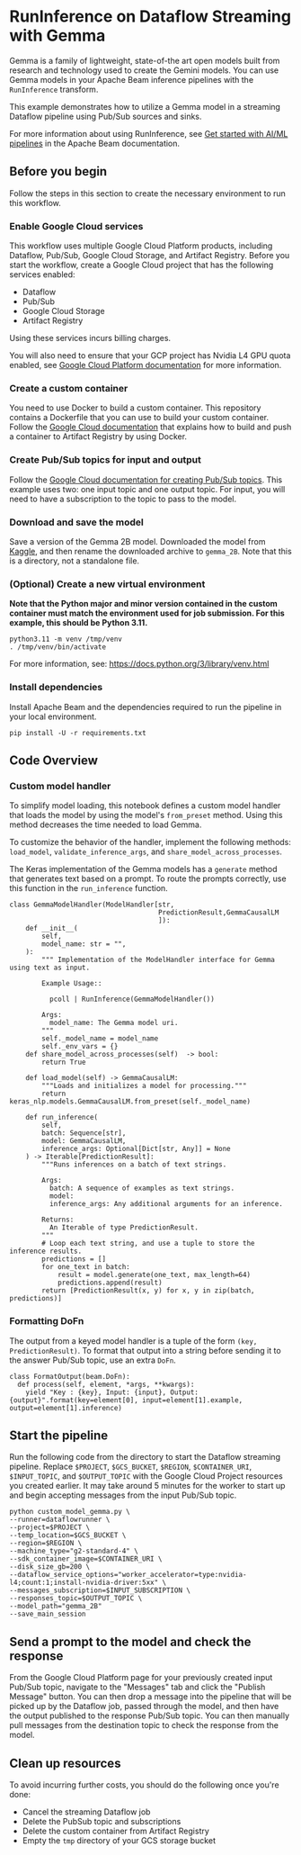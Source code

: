 # RunInference on Dataflow Streaming with Gemma

Gemma is a family of lightweight, state-of-the art open models built from research and technology used to create the Gemini models.
You can use Gemma models in your Apache Beam inference pipelines with the `RunInference` transform.

This example demonstrates how to utilize a Gemma model in a streaming Dataflow pipeline using Pub/Sub sources and sinks.

For more information about using RunInference, see [Get started with AI/ML pipelines](https://beam.apache.org/documentation/ml/overview/) in the Apache Beam documentation.

## Before you begin

Follow the steps in this section to create the necessary environment to run this workflow.

### Enable Google Cloud services

This workflow uses multiple Google Cloud Platform products, including Dataflow, Pub/Sub, Google Cloud Storage, and Artifact Registry. Before you start the workflow, create a Google Cloud project that has the following services enabled:

* Dataflow
* Pub/Sub
* Google Cloud Storage
* Artifact Registry

Using these services incurs billing charges.

You will also need to ensure that your GCP project has Nvidia L4 GPU quota enabled, see [Google Cloud Platform documentation](https://cloud.google.com/compute/resource-usage#gpu_quota) for more information.

### Create a custom container

You need to use Docker to build a custom container. This repository contains a Dockerfile that you can use to build your custom container. Follow the [Google Cloud documentation](https://cloud.google.com/dataflow/docs/guides/build-container-image#build_and_push_the_image) that explains how to build and push a container to Artifact Registry by using Docker.

### Create Pub/Sub topics for input and output

Follow the [Google Cloud documentation for creating Pub/Sub topics](https://cloud.google.com/pubsub/docs/create-topic#pubsub_create_topic-Console). This example uses two: one input topic and one output topic. For input, you will need to have a subscription to the topic to pass to the model. 

### Download and save the model

Save a version of the Gemma 2B model. Downloaded the model from [Kaggle](https://www.kaggle.com/models/keras/gemma/frameworks/keras/variations/gemma_2b_en), and then rename the downloaded archive to `gemma_2B`. Note that this is a directory, not a standalone file. 

### (Optional) Create a new virtual environment

 **Note that the Python major and minor version contained in the custom container must match the environment used for job submission. For this example, this should be Python 3.11.**

```
python3.11 -m venv /tmp/venv
. /tmp/venv/bin/activate
```

For more information, see: https://docs.python.org/3/library/venv.html

### Install dependencies

Install Apache Beam and the dependencies required to run the pipeline in your local environment. 

```
pip install -U -r requirements.txt
```

## Code Overview

### Custom model handler

To simplify model loading, this notebook defines a custom model handler that loads the model by using the model's `from_preset` method. Using this method decreases the time needed to load Gemma.

To customize the behavior of the handler, implement the following methods: `load_model`, `validate_inference_args`, and `share_model_across_processes`.

The Keras implementation of the Gemma models has a `generate` method
that generates text based on a prompt. To route the prompts correctly, use this function in the `run_inference` function.

```
class GemmaModelHandler(ModelHandler[str,
                                     PredictionResult,GemmaCausalLM
                                     ]):
    def __init__(
        self,
        model_name: str = "",
    ):
        """ Implementation of the ModelHandler interface for Gemma using text as input.

        Example Usage::

          pcoll | RunInference(GemmaModelHandler())

        Args:
          model_name: The Gemma model uri.
        """
        self._model_name = model_name
        self._env_vars = {}
    def share_model_across_processes(self)  -> bool:
        return True

    def load_model(self) -> GemmaCausalLM:
        """Loads and initializes a model for processing."""
        return keras_nlp.models.GemmaCausalLM.from_preset(self._model_name)

    def run_inference(
        self,
        batch: Sequence[str],
        model: GemmaCausalLM,
        inference_args: Optional[Dict[str, Any]] = None
    ) -> Iterable[PredictionResult]:
        """Runs inferences on a batch of text strings.

        Args:
          batch: A sequence of examples as text strings.
          model:
          inference_args: Any additional arguments for an inference.

        Returns:
          An Iterable of type PredictionResult.
        """
        # Loop each text string, and use a tuple to store the inference results.
        predictions = []
        for one_text in batch:
            result = model.generate(one_text, max_length=64)
            predictions.append(result)
        return [PredictionResult(x, y) for x, y in zip(batch, predictions)]
```

### Formatting DoFn

The output from a keyed model handler is a tuple of the form `(key, PredictionResult)`. To format that output into a string before sending it to the answer Pub/Sub topic, use an extra `DoFn`.

```
class FormatOutput(beam.DoFn):
  def process(self, element, *args, **kwargs):
    yield "Key : {key}, Input: {input}, Output: {output}".format(key=element[0], input=element[1].example, output=element[1].inference)
```

## Start the pipeline
Run the following code from the directory to start the Dataflow streaming pipeline. Replace `$PROJECT`, `$GCS_BUCKET`, `$REGION`, `$CONTAINER_URI`, `$INPUT_TOPIC`, and `$OUTPUT_TOPIC` with the Google Cloud Project resources you created earlier. It may take around 5 minutes for the worker to start up and begin accepting messages from the input Pub/Sub topic. 

```
python custom_model_gemma.py \
--runner=dataflowrunner \
--project=$PROJECT \
--temp_location=$GCS_BUCKET \
--region=$REGION \
--machine_type="g2-standard-4" \
--sdk_container_image=$CONTAINER_URI \ 
--disk_size_gb=200 \
--dataflow_service_options="worker_accelerator=type:nvidia-l4;count:1;install-nvidia-driver:5xx" \
--messages_subscription=$INPUT_SUBSCRIPTION \
--responses_topic=$OUTPUT_TOPIC \
--model_path="gemma_2B"
--save_main_session
```

## Send a prompt to the model and check the response

From the Google Cloud Platform page for your previously created input Pub/Sub topic, navigate to the "Messages" tab and click the "Publish Message" button. You can then drop a message into the pipeline that will be picked up by the Dataflow job, passed through the model, and then have the output published to the response Pub/Sub topic. You can then manually pull messages from the destination topic to check the response from the model.

## Clean up resources

To avoid incurring further costs, you should do the following once you're done:


*   Cancel the streaming Dataflow job
*   Delete the PubSub topic and subscriptions
*   Delete the custom container from Artifact Registry
*   Empty the `tmp` directory of your GCS storage bucket
